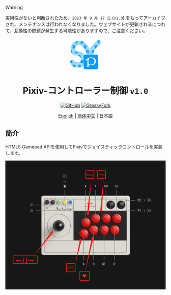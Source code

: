 > [!WARNING]
> 実用性がないと判断されたため、`2023 年 9 月 17 日` (`v1.0`) をもってアーカイブされ、メンテナンスは行われなくなりました。ウェブサイトが更新されるにつれて、互換性の問題が発生する可能性がありますので、ご注意ください。

<div align="center">
    <img src="https://github.com/SynRGB/Pixiv-JoystickControl/raw/main/%23README/icon/256.png" width="20%"/>
    <h1>Pixiv-コントローラー制御 <code>v1.0</code></h1>
	<p>
        <a href='https://github.com/SynRGB/Pixiv-JoystickControl'><img src="https://img.shields.io/badge/-GitHub-3A3A3A?style=flat&amp;logo=GitHub&amp;logoColor=white" referrerpolicy="no-referrer" alt="GitHub"></a>
	    <a href='https://greasyfork.org/zh-CN/scripts/475490-pixiv-joystickcontrol'><img src="https://img.shields.io/badge/-GreasyFork-670000?style=flat&amp;logo=tampermonkey&amp;logoColor=white" referrerpolicy="no-referrer" alt="GreasyFork"></a>
    </p>
	<p><a href='https://github.com/SynRGB/Pixiv-JoystickControl/blob/main/README.md'>English</a> | <a href='https://github.com/SynRGB/Pixiv-JoystickControl/blob/main/%23README/README-zh.md'>简体中文</a> | 日本語</p>
</div>

## 简介

HTML5 Gamepad APIを使用してPixivでジョイスティックコントロールを実装します。

<img src="https://github.com/SynRGB/Pixiv-JoystickControl/raw/main/%23README/example.png"/>

